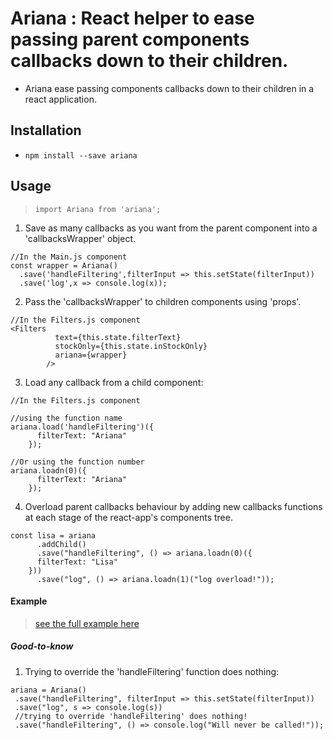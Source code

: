 # Ariana : React helper to ease passing parent components callbacks down to their children.

* Ariana ease passing components callbacks down to their children in a react application.

## Installation

* `npm install --save ariana`

## Usage

> `import Ariana from 'ariana';`

1. Save as many callbacks as you want from the parent component into a 'callbacksWrapper' object.

```
//In the Main.js component
const wrapper = Ariana()
  .save('handleFiltering',filterInput => this.setState(filterInput))
  .save('log',x => console.log(x));
```

2. Pass the 'callbacksWrapper' to children components using 'props'.

```
//In the Filters.js component
<Filters
          text={this.state.filterText}
          stockOnly={this.state.inStockOnly}
          ariana={wrapper}
        />
```

3. Load any callback from a child component:

```
//In the Filters.js component

//using the function name
ariana.load('handleFiltering')({
      filterText: "Ariana"
    });

//Or using the function number
ariana.loadn(0)({
      filterText: "Ariana"
    });
```

4. Overload parent callbacks behaviour by adding new callbacks functions at each stage of the react-app's components tree.

```
const lisa = ariana
      .addChild()
      .save("handleFiltering", () => ariana.loadn(0)({
      filterText: "Lisa"
    }))
      .save("log", () => ariana.loadn(1)("log overload!"));
```

#### Example

> [see the full example here](https://github.com/tutanck/Ariana/tree/master/example)

##### Good-to-know

1. Trying to override the 'handleFiltering' function does nothing:


```
ariana = Ariana()
 .save("handleFiltering", filterInput => this.setState(filterInput))
 .save("log", s => console.log(s))
 //trying to override 'handleFiltering' does nothing!
 .save("handleFiltering", () => console.log("Will never be called!"));
```
